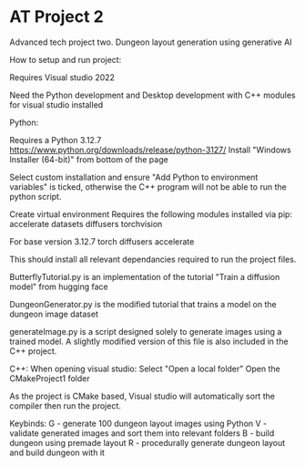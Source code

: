 # AT Project 2
Advanced tech project two. Dungeon layout generation using generative AI

How to setup and run project:

Requires Visual studio 2022

Need the Python development and Desktop development with C++ modules
for visual studio installed

Python:

Requires a Python 3.12.7
https://www.python.org/downloads/release/python-3127/
Install "Windows Installer (64-bit)" from bottom of the page

Select custom installation and ensure "Add Python to environment variables" 
is ticked, otherwise the C++ program will not be able to run the python script.

Create virtual environment
Requires the following modules installed via pip:
accelerate
datasets
diffusers
torchvision

For base version 3.12.7
torch
diffusers
accelerate

This should install all relevant dependancies required to run the project files.

ButterflyTutorial.py is an implementation of the tutorial "Train a diffusion model"
from hugging face

DungeonGenerator.py is the modified tutorial that trains a model on the dungeon
image dataset

generateImage.py is a script designed solely to generate images using a trained model.
A slightly modified version of this file is also included in the C++ project.

C++:
When opening visual studio:
	Select "Open a local folder"
	Open the CMakeProject1 folder

As the project is CMake based, Visual studio will automatically sort the compiler
then run the project.

Keybinds:
	G - generate 100 dungeon layout images using Python
	V - validate generated images and sort them into relevant folders
	B - build dungeon using premade layout
	R - procedurally generate dungeon layout and build dungeon with it
